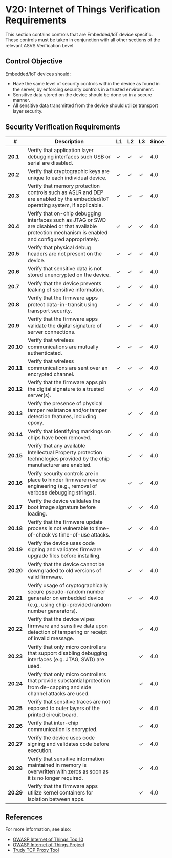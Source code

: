 # V20: Internet of Things Verification Requirements

This section contains controls that are Embedded/IoT device specific. These controls must be taken in conjunction with all other sections of the relevant ASVS Verification Level.

## Control Objective

Embedded/IoT devices should:

* Have the same level of security controls within the device as found in the server, by enforcing security controls in a trusted environment.
* Sensitive data stored on the device should be done so in a secure manner.
* All sensitive data transmitted from the device should utilize transport layer security.

## Security Verification Requirements

| # | Description | L1 | L2 | L3 | Since |
| --- | --- | --- | --- | -- | -- |
| **20.1** | Verify that application layer debugging interfaces such USB or serial are disabled. | ✓ | ✓ | ✓ | 4.0 |
| **20.2** | Verify that cryptographic keys are unique to each individual device. | ✓ | ✓ | ✓ | 4.0 |
| **20.3** | Verify that memory protection controls such as ASLR and DEP are enabled by the embedded/IoT operating system, if applicable. | ✓ | ✓ | ✓ | 4.0 |
| **20.4** | Verify that on-chip debugging interfaces such as JTAG or SWD are disabled or that available protection mechanism is enabled and configured appropriately. | ✓ | ✓ | ✓ | 4.0 |
| **20.5** | Verify that physical debug headers are not present on the device. | ✓ | ✓ | ✓ | 4.0 |
| **20.6** | Verify that sensitive data is not stored unencrypted on the device. | ✓ | ✓ | ✓ | 4.0 |
| **20.7** | Verify that the device prevents leaking of sensitive information. | ✓ | ✓ | ✓ | 4.0 |
| **20.8** | Verify that the firmware apps protect data-in-transit using transport security. | ✓ | ✓ | ✓ | 4.0 |
| **20.9** | Verify that the firmware apps validate the digital signature of server connections. | ✓ | ✓ | ✓ | 4.0 |
| **20.10** | Verify that wireless communications are mutually authenticated. | ✓ | ✓ | ✓ | 4.0 |
| **20.11** | Verify that wireless communications are sent over an encrypted channel.  | ✓ | ✓ | ✓ | 4.0 |
| **20.12** | Verify that the firmware apps pin the digital signature to a trusted server(s). |  | ✓ | ✓ | 4.0 |
| **20.13** | Verify the presence of physical tamper resistance and/or tamper detection features, including epoxy. |  | ✓ | ✓ | 4.0 |
| **20.14** | Verify that identifying markings on chips have been removed. |  | ✓ | ✓ | 4.0 |
| **20.15** | Verify that any available Intellectual Property protection technologies provided by the chip manufacturer are enabled. |  | ✓ | ✓ | 4.0 |
| **20.16** | Verify security controls are in place to hinder firmware reverse engineering (e.g., removal of verbose debugging strings). |  | ✓ | ✓ | 4.0 |
| **20.17** | Verify the device validates the boot image signature before loading. |  | ✓ | ✓ | 4.0 |
| **20.18** | Verify that the firmware update process is not vulnerable to time-of-check vs time-of-use attacks. |  | ✓ | ✓ | 4.0 |
| **20.19** | Verify the device uses code signing and validates firmware upgrade files before installing. |  | ✓ | ✓ | 4.0 |
| **20.20** | Verify that the device cannot be downgraded to old versions of valid firmware. |  | ✓ | ✓ | 4.0 |
| **20.21** | Verify usage of cryptographically secure pseudo-random number generator on embedded device (e.g., using chip-provided random number generators). |  | ✓ | ✓ | 4.0 |
| **20.22** | Verify that the device wipes firmware and sensitive data upon detection of tampering or receipt of invalid message. |  |  | ✓ | 4.0 |
| **20.23** | Verify that only micro controllers that support disabling debugging interfaces (e.g. JTAG, SWD) are used. |  |  | ✓ | 4.0 |
| **20.24** | Verify that only micro controllers that provide substantial protection from de-capping and side channel attacks are used. |  |  | ✓ | 4.0 |
| **20.25** | Verify that sensitive traces are not exposed to outer layers of the printed circuit board. |  |  | ✓ | 4.0 |
| **20.26** | Verify that inter-chip communication is encrypted. |  |  | ✓ | 4.0 |
| **20.27** | Verify the device uses code signing and validates code before execution. |  |  | ✓ | 4.0 |
| **20.28** | Verify that sensitive information maintained in memory is overwritten with zeros as soon as it is no longer required. |  |  | ✓ | 4.0 |
| **20.29** | Verify that the firmware apps utilize kernel containers for isolation between apps. |  |  | ✓ | 4.0 |

## References

For more information, see also:

* [OWASP Internet of Things Top 10](https://www.owasp.org/images/7/71/Internet_of_Things_Top_Ten_2014-OWASP.pdf)
* [OWASP Internet of Things Project](https://www.owasp.org/index.php/OWASP_Internet_of_Things_Project)
* [Trudy TCP Proxy Tool](https://github.com/praetorian-inc/trudy)
